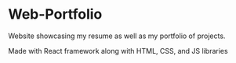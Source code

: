 # Web-Portfolio
Website showcasing my resume as well as my portfolio of projects. 

Made with React framework along with HTML, CSS, and JS libraries 
